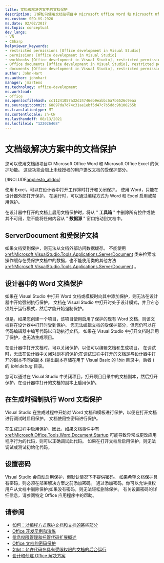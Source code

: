 ```yaml
---
title: 文档级解决方案中的文档保护
description: 了解如何使用文档级项目中 Microsoft Office Word 和 Microsoft Office Excel 的保护功能。
ms.custom: SEO-VS-2020
ms.date: 02/02/2017
ms.topic: conceptual
dev_langs:
- VB
- CSharp
helpviewer_keywords:
- restricted permissions [Office development in Visual Studio]
- permissions [Office development in Visual Studio]
- workbooks [Office development in Visual Studio], restricted permissions
- Office documents [Office development in Visual Studio], restricted permissions
- documents [Office development in Visual Studio], restricted permissions
author: John-Hart
ms.author: johnhart
manager: jmartens
ms.technology: office-development
ms.workload:
- office
ms.openlocfilehash: cc11241057a32d24746eb9eabbc6a7b6526c9eaa
ms.sourcegitcommit: 68897da7d74c31ae1ebf5d47c7b5ddc9b108265b
ms.translationtype: MT
ms.contentlocale: zh-CN
ms.lasthandoff: 08/13/2021
ms.locfileid: "122026468"
---
```

# <a name="document-protection-in-document-level-solutions"></a>文档级解决方案中的文档保护
  您可以使用文档级项目中 Microsoft Office Word 和 Microsoft Office Excel 的保护功能。 这些功能会阻止未经授权的用户更改文档的受保护部分。

 [!INCLUDE[appliesto_alldoc](../vsto/includes/appliesto-alldoc-md.md)]

 使用 Excel，可以在设计器中打开工作簿时打开和关闭保护。 使用 Word，只能在设计器外部打开保护。 在运行时，可以通过编程方式为 Word 和 Excel 启用或禁用保护。

 在设计器中打开的文档上启用文档保护时，将从 " **工具箱** " 中删除所有控件或使其不可用，您不能将任何内容从 " **数据源** " 窗口拖动到文档中。

## <a name="serverdocument-and-protected-documents"></a>ServerDocument 和受保护文档
 如果文档受到保护，则无法从文档外部访问数据缓存。 不能使用 <xref:Microsoft.VisualStudio.Tools.Applications.ServerDocument> 类来检索或操作缓存在受保护文档中的数据，也不能使用类的其他方法 <xref:Microsoft.VisualStudio.Tools.Applications.ServerDocument> 。

## <a name="word-document-protection-in-the-designer"></a>设计器中的 Word 文档保护
 如果在 Visual Studio 中打开 Word 文档或模板时向其中添加保护，则无法在设计器中开始强制执行保护。 文档在 Visual Studio 中打开时处于设计模式，并且它必须处于运行模式，然后才能开始强制保护。

 但是，如果您创建一个项目，该项目使用启用了保护的现有 Word 文档，则该文档将在设计器中打开时受到保护。 您无法编辑文档的受保护部分，但您仍可以在代码编辑器中编写代码以自动执行文档。 如果在 Visual Studio 中打开文档时启用了保护，也无法生成项目。

 在设计器中打开文档时，可以关闭保护，以便可以编辑文档和生成项目。 在调试时，无法在设计器中关闭对副本的保护;在调试过程中打开的文档是与设计器中打开的副本不同的副本 (输出副本存储在用于 Visual Basic 的 *\bin* 目录中，后者 ) 的 *\bin\debug* 目录。

 您可以通过在 Visual Studio 中关闭项目，打开项目目录中的文档副本，然后打开保护，在设计器中打开的文档的副本上启用保护。

## <a name="enforce-word-document-protection-on-build"></a>在生成时强制执行 Word 文档保护
 Visual Studio 在生成过程中开始对 Word 文档和模板进行保护，以便在打开文档进行调试时启用保护。 文档使用空密码进行保护。

 在生成过程中启用保护，因此，如果文档事件中有 <xref:Microsoft.Office.Tools.Word.Document.Startup> 可能导致异常或更改应用程序行为的代码，则可以正确调试此代码。 如果在打开文档后启用保护，则无法调试或测试初始化代码。

## <a name="setting-the-password"></a>设置密码
 Visual Studio 会自动启用保护，但默认情况下不提供密码。 如果希望文档保护具有密码，则必须在部署解决方案之前添加密码。 通过添加密码，你可以允许授权用户从文档中删除保护;如果没有密码，则无法轻松删除保护。 有关设置密码的详细信息，请参阅特定 Office 应用程序中的帮助。

## <a name="see-also"></a>请参阅
- [如何：以编程方式保护文档和文档的某些部分](../vsto/how-to-programmatically-protect-documents-and-parts-of-documents.md)
- [Office 开发示例和演练](../vsto/office-development-samples-and-walkthroughs.md)
- [信息权限管理和托管代码扩展概述](../vsto/information-rights-management-and-managed-code-extensions-overview.md)
- [Office 文档的密码保护](../vsto/password-protection-on-office-documents.md)
- [如何：允许代码在具有受限权限的文档的后台运行](../vsto/how-to-permit-code-to-run-behind-documents-with-restricted-permissions.md)
- [设计和创建 Office 解决方案](../vsto/designing-and-creating-office-solutions.md)
